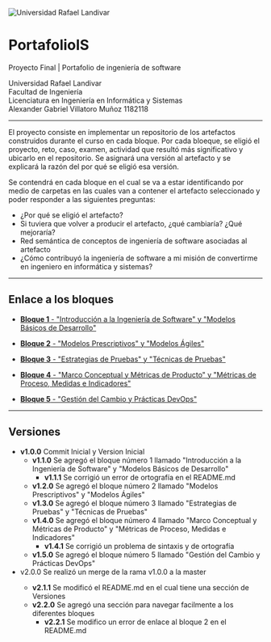 ![Universidad Rafael Landivar](https://encrypted-tbn0.gstatic.com/images?q=tbn:ANd9GcSFBHAURDIo-PdbDs_rPGWTPNeCHISPebq03g&usqp=CAU)

# PortafolioIS
Proyecto Final | Portafolio de ingeniería de software

Universidad Rafael Landivar </br>
Facultad de Ingeniería </br>
Licenciatura en Ingeniería en Informática y Sistemas </br>
Alexander Gabriel Villatoro Muñoz 1182118 </br>

<hr>

El proyecto consiste en implementar un repositorio de los artefactos construidos durante el curso en cada bloque. Por cada bloeque, se eligió el proyecto, reto, caso, examen, actividad que resultó más significativo y ubicarlo en el repositorio. Se asignará una versión al artefacto y se explicará la razón del por qué se eligió esa versión. </br>

Se contendrá en cada bloque en el cual se va a estar identificando por medio de carpetas en las cuales van a contener el artefacto seleccionado y poder responder a las siguientes preguntas: </br>

- ¿Por qué se eligió el artefacto?
- Si tuviera que volver a producir el artefacto, ¿qué cambiaría? ¿Qué mejoraría?
- Red semántica de conceptos de ingeniería de software asociadas al artefacto
- ¿Cómo contribuyó la ingeniería de software a mi misión de convertirme en ingeniero 
en informática y sistemas?

<hr>

## Enlace a los bloques

- <a href="https://github.com/AlexGVM/PortafolioIS/tree/master/Bloque1" 
    target=”_blank”> <strong>Bloque 1</strong> - "Introducción a la Ingeniería de Software" y "Modelos Básicos de Desarrollo"</a>
    
- <a href="https://github.com/AlexGVM/PortafolioIS/tree/master/Bloque2/Proyectos%2C%20retos%2C%20casos" 
    target=”_blank”><strong>Bloque 2</strong> - "Modelos Prescriptivos" y "Modelos Ágiles"</a>
    
- <a href="https://github.com/AlexGVM/PortafolioIS/tree/master/Bloque3/Estrategias%20de%20pruebas" 
    target=”_blank”><strong>Bloque 3</strong> - "Estrategias de Pruebas" y "Técnicas de Pruebas"</a>
    
- <a href="https://github.com/AlexGVM/PortafolioIS/tree/master/Bloque4/Pruebas%20Beta" 
    target=”_blank”><strong>Bloque 4</strong> - "Marco Conceptual y Métricas de Producto" y "Métricas de Proceso, Medidas e Indicadores"</a>
    
- <a href="https://github.com/AlexGVM/PortafolioIS/tree/master/Bloque5/Gesti%C3%B3n%20del%20cambio%20y%20pr%C3%A1cticas%20DevOps" 
    target=”_blank”><strong>Bloque 5</strong> - "Gestión del Cambio y Prácticas DevOps"</a>

<hr>

## Versiones

- <strong>v1.0.0</strong> Commit Inicial y Version Inicial
    - <strong>v1.1.0</strong> Se agregó el bloque número 1 llamado "Introducción a la Ingeniería de Software" y "Modelos Básicos de Desarrollo"
        - <strong>v1.1.1</strong> Se corrigió un error de ortografía en el README.md
    - <strong>v1.2.0</strong> Se agregó el bloque número 2 llamado "Modelos Prescriptivos" y "Modelos Ágiles"
    - <strong>v1.3.0</strong> Se agregó el bloque número 3 llamado "Estrategias de Pruebas" y "Técnicas de Pruebas"
    - <strong>v1.4.0</strong> Se agregó el bloque número 4 llamado "Marco Conceptual y Métricas de Producto" y "Métricas de Proceso, Medidas e Indicadores"
        - <strong>v1.4.1</strong> Se corrigió un problema de sintaxis y de ortografía
    - <strong>v1.5.0</strong> Se agregó el bloque número 5 llamado "Gestión del Cambio y Prácticas DevOps"
- <striong>v2.0.0</strong> Se realizó un merge de la rama v1.0.0 a la master
    - <strong>v2.1.1</strong> Se modificó el README.md en el cual tiene una sección de Versiones
    - <strong>v2.2.0</strong> Se agregó una sección para navegar facilmente a los diferentes bloques
        - <strong>v2.2.1</strong> Se modifico un error de enlace al bloque 2 en el README.md






